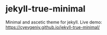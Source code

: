 # jekyll-true-minimal
Minimal and ascetic theme for jekyll.
Live demo: https://cyevgeniy.github.io/jekyll-true-minimal/

